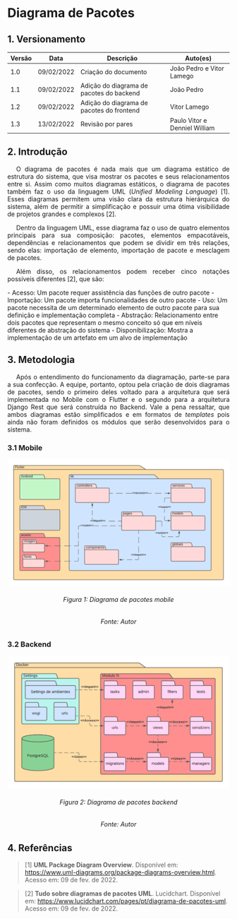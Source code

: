 # Diagrama de Pacotes

## 1. Versionamento

Versão|Data|Descrição|Auto(es)
------|----|---------|--------
1.0   | 09/02/2022 | Criação do documento | João Pedro e Vitor Lamego
1.1   | 09/02/2022 | Adição do diagrama de pacotes do backend | João Pedro
1.2   | 09/02/2022 | Adição do diagrama de pacotes do frontend | Vitor Lamego
1.3   | 13/02/2022 | Revisão por pares | Paulo Vitor e Denniel William

## 2. Introdução
<p align="justify" style="text-indent: 20px">O diagrama de pacotes é nada mais que um diagrama estático de estrutura do sistema, que visa mostrar os pacotes e seus relacionamentos entre si. Assim como muitos diagramas estáticos, o diagrama de pacotes também faz o uso da linguagem UML (<i>Unified Modeling Language</i>) [1]. Esses diagramas permitem uma visão clara da estrutura hierárquica do sistema, além de permitir a simplificação e possuir uma ótima visibilidade de projetos grandes e complexos [2].</p>
<p align="justify" style="text-indent: 20px">Dentro da linguagem UML, esse diagrama faz o uso de quatro elementos principais para sua composição: pacotes, elementos empacotáveis, dependências e relacionamentos que podem se dividir em três relações, sendo elas: importação de elemento, importação de pacote e mesclagem de pacotes.</p>
<p align="justify" style="text-indent: 20px">Além disso, os relacionamentos podem receber cinco notações possíveis diferentes [2], que são:</p>
- Acesso: Um pacote requer assistência das funções de outro pacote
- Importação: Um pacote importa funcionalidades de outro pacote
- Uso: Um pacote necessita de um determinado elemento de outro pacote para sua definição e implementação completa
- Abstração: Relacionamento entre dois pacotes que representam o mesmo conceito só que em níveis diferentes de abstração do sistema
- Disponibilização: Mostra a implementação de um artefato em um alvo de implementação

## 3. Metodologia
<p align="justify" style="text-indent: 20px">Após o entendimento do funcionamento da diagramação, parte-se para a sua confecção. A equipe, portanto, optou pela criação de dois diagramas de pacotes, sendo o primeiro deles voltado para a arquitetura que será implementada no Mobile com o Flutter e o segundo para a arquitetura Django Rest que será construída no Backend. Vale a pena ressaltar, que ambos diagramas estão simplificados e em formatos de <i>templates</i> pois ainda não foram definidos os módulos que serão desenvolvidos para o sistema.</p>

### 3.1 Mobile
<img src="../../../assets/modelagem/estatica/mobile.png" class="zoom"/>
<h6 align = "center">Figura 1: Diagrama de pacotes mobile</h6>
<h6 align = "center">Fonte: Autor</h6>

### 3.2 Backend
<img src="../../../assets/modelagem/estatica/backend.png" class="zoom"/>
<h6 align = "center">Figura 2: Diagrama de pacotes backend</h6>
<h6 align = "center">Fonte: Autor</h6>

## 4. Referências

> [1] **UML Package Diagram Overview**. Disponível em: <a href="https://www.uml-diagrams.org/package-diagrams-overview.html" target="_blanck">https://www.uml-diagrams.org/package-diagrams-overview.html</a>. Acesso em: 09 de fev. de 2022.

> [2] **Tudo sobre diagramas de pacotes UML**. Lucidchart. Disponível em: <a href="https://www.lucidchart.com/pages/pt/diagrama-de-pacotes-uml" target="_blanck">https://www.lucidchart.com/pages/pt/diagrama-de-pacotes-uml</a>. Acesso em: 09 de fev. de 2022.
